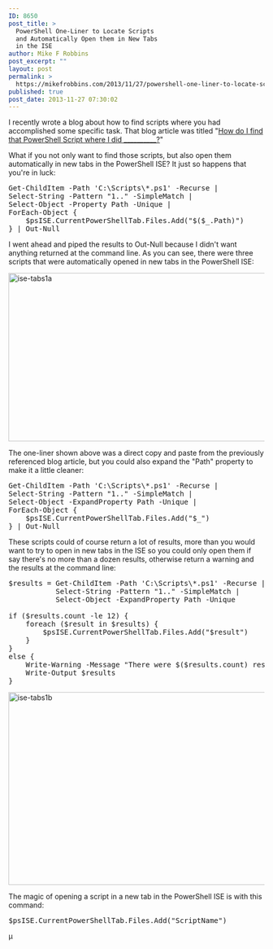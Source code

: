 ```yaml
---
ID: 8650
post_title: >
  PowerShell One-Liner to Locate Scripts
  and Automatically Open them in New Tabs
  in the ISE
author: Mike F Robbins
post_excerpt: ""
layout: post
permalink: >
  https://mikefrobbins.com/2013/11/27/powershell-one-liner-to-locate-scripts-and-automatically-open-them-in-new-tabs-in-the-ise/
published: true
post_date: 2013-11-27 07:30:02
---
```

I recently wrote a blog about how to find scripts where you had accomplished some specific task. That blog article was titled "<a href="http://mikefrobbins.com/2013/11/18/how-do-i-find-that-powershell-script-where-i-did-__________/" target="_blank">How do I find that PowerShell Script where I did __________?</a>"

What if you not only want to find those scripts, but also open them automatically in new tabs in the PowerShell ISE? It just so happens that you're in luck:
<pre class="lang:ps decode:true">Get-ChildItem -Path 'C:\Scripts\*.ps1' -Recurse |
Select-String -Pattern "1.." -SimpleMatch |
Select-Object -Property Path -Unique |
ForEach-Object {
    $psISE.CurrentPowerShellTab.Files.Add("$($_.Path)")
} | Out-Null</pre>
I went ahead and piped the results to Out-Null because I didn't want anything returned at the command line. As you can see, there were three scripts that were automatically opened in new tabs in the PowerShell ISE:

<a href="http://mikefrobbins.com/wp-content/uploads/2013/11/ise-tabs1a.png"><img class="alignnone size-full wp-image-8653" alt="ise-tabs1a" src="http://mikefrobbins.com/wp-content/uploads/2013/11/ise-tabs1a.png" width="695" height="331" /></a>

The one-liner shown above was a direct copy and paste from the previously referenced blog article, but you could also expand the "Path" property to make it a little cleaner:
<pre class="lang:ps decode:true">Get-ChildItem -Path 'C:\Scripts\*.ps1' -Recurse |
Select-String -Pattern "1.." -SimpleMatch |
Select-Object -ExpandProperty Path -Unique |
ForEach-Object {
    $psISE.CurrentPowerShellTab.Files.Add("$_")
} | Out-Null</pre>
These scripts could of course return a lot of results, more than you would want to try to open in new tabs in the ISE so you could only open them if say there's no more than a dozen results, otherwise return a warning and the results at the command line:
<pre class="wrap:false lang:ps decode:true">$results = Get-ChildItem -Path 'C:\Scripts\*.ps1' -Recurse |
           Select-String -Pattern "1.." -SimpleMatch |
           Select-Object -ExpandProperty Path -Unique

if ($results.count -le 12) {
    foreach ($result in $results) {
        $psISE.CurrentPowerShellTab.Files.Add("$result")
    }
}
else {
    Write-Warning -Message "There were $($results.count) results which is too many to open in new tabs."
    Write-Output $results
}</pre>
<a href="http://mikefrobbins.com/wp-content/uploads/2013/11/ise-tabs1b.png"><img class="alignnone size-full wp-image-8661" alt="ise-tabs1b" src="http://mikefrobbins.com/wp-content/uploads/2013/11/ise-tabs1b.png" width="757" height="379" /></a>

The magic of opening a script in a new tab in the PowerShell ISE is with this command:
<pre class="lang:ps decode:true">$psISE.CurrentPowerShellTab.Files.Add("ScriptName")</pre>
µ